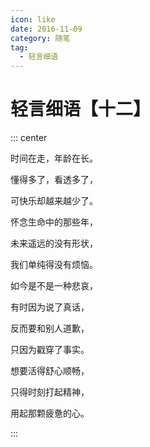 ```yaml
---
icon: like
date: 2016-11-09
category: 随笔
tag:
  - 轻言细语
---
```


# 轻言细语【十二】

::: center

时间在走，年龄在长。

懂得多了，看透多了，

可快乐却越来越少了。

怀念生命中的那些年，

未来遥远的没有形状，

我们单纯得没有烦恼。

如今是不是一种悲哀，

有时因为说了真话，

反而要和别人道歉，

只因为戳穿了事实。

想要活得舒心顺畅，

只得时刻打起精神，

用起那颗疲惫的心。

:::
